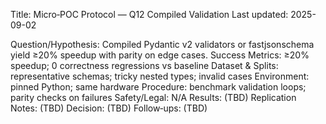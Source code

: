 Title: Micro‑POC Protocol — Q12 Compiled Validation
Last updated: 2025-09-02

Question/Hypothesis: Compiled Pydantic v2 validators or fastjsonschema yield ≥20% speedup with parity on edge cases.
Success Metrics: ≥20% speedup; 0 correctness regressions vs baseline
Dataset & Splits: representative schemas; tricky nested types; invalid cases
Environment: pinned Python; same hardware
Procedure: benchmark validation loops; parity checks on failures
Safety/Legal: N/A
Results: (TBD)
Replication Notes: (TBD)
Decision: (TBD)
Follow‑ups: (TBD)

